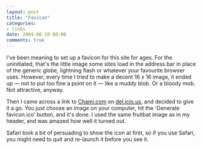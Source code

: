 ```yaml
---
layout: post
title: "Favicon"
categories:
- links
date: 2004-06-10 00:00
comments: true
---
```


<p>I've been meaning to set up a favicon for this site for ages. For the uninitiated, that's the little image some sites load in the address bar in place of the generic globe, lightning flash or whatever your favourite browser uses. However, every time I tried to make a decent 16 x 16 image, it ended up &mdash; not to put too fine a point on it &mdash; like a muddy blob. Or a bloody mob. Not attractive, anyway.</p><p>Then I came across a link to <a href="http://www.html-kit.com/e/favicon.cgi" title="Make a favicon from any image">Chami.com</a> on <a href="http://del.icio.us/">del.icio.us</a>, and decided to give it a go. You just choose an image on your computer, hit the 'Generate favicon.ico' button, and it's done. I used the same fruitbat image as in my header, and was amazed how well it turned out.</p><p>Safari took a bit of persuading to show the icon at first, so if you use Safari, you might need to quit and re-launch it before you see it.</p>


